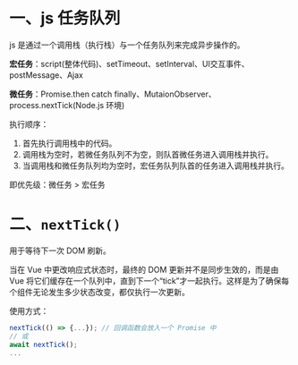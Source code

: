# 一、js 任务队列

js 是通过一个调用栈（执行栈）与一个任务队列来完成异步操作的。

**宏任务**：script(整体代码)、setTimeout、setInterval、UI交互事件、postMessage、Ajax

**微任务**：Promise.then catch finally、MutaionObserver、process.nextTick(Node.js 环境)

执行顺序：

1. 首先执行调用栈中的代码。
2. 调用栈为空时，若微任务队列不为空，则队首微任务进入调用栈并执行。
3. 当调用栈和微任务队列均为空时，宏任务队列队首的任务进入调用栈并执行。

即优先级：微任务 > 宏任务

# 二、`nextTick()`

用于等待下一次 DOM 刷新。

当在 Vue 中更改响应式状态时，最终的 DOM 更新并不是同步生效的，而是由 Vue 将它们缓存在一个队列中，直到下一个“tick”才一起执行。这样是为了确保每个组件无论发生多少状态改变，都仅执行一次更新。

使用方式：

```typescript
nextTick(() => {...}); // 回调函数会放入一个 Promise 中
// 或
await nextTick();
...
```
